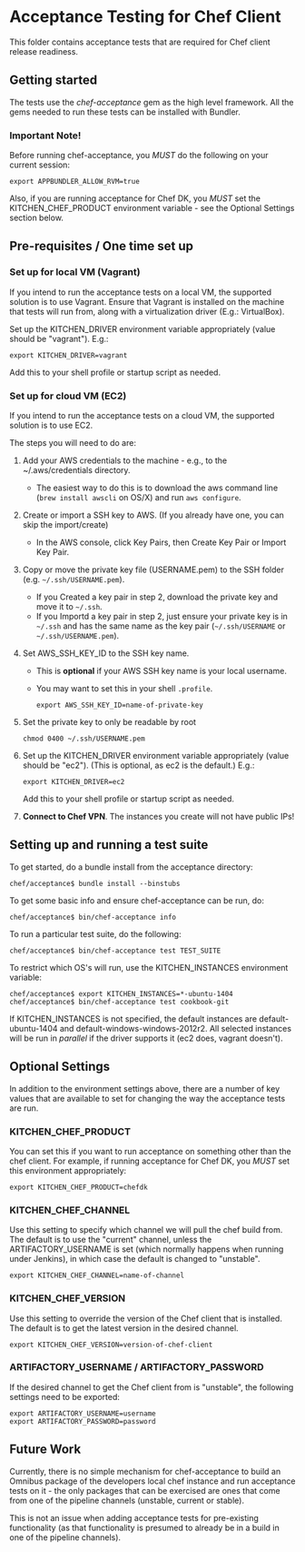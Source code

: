 # Acceptance Testing for Chef Client
This folder contains acceptance tests that are required for Chef client
release readiness.

## Getting started
The tests use the _chef-acceptance_ gem as the high level framework.
All the gems needed to run these tests can be installed with Bundler.

### Important Note!
Before running chef-acceptance, you *MUST* do the following on your current session:

```
export APPBUNDLER_ALLOW_RVM=true
```

Also, if you are running acceptance for Chef DK, you *MUST* set the
KITCHEN_CHEF_PRODUCT environment variable - see the Optional Settings
section below. 

## Pre-requisites / One time set up

### Set up for local VM (Vagrant)

If you intend to run the acceptance tests on a local VM, the supported solution is to use Vagrant.
Ensure that Vagrant is installed on the machine that tests will run from, along with a
virtualization driver (E.g.: VirtualBox).

Set up the KITCHEN_DRIVER environment variable appropriately (value should be "vagrant").  E.g.:
```
export KITCHEN_DRIVER=vagrant
```
Add this to your shell profile or startup script as needed.

### Set up for cloud VM (EC2)

If you intend to run the acceptance tests on a cloud VM, the supported solution is to use EC2.

The steps you will need to do are:

1. Add your AWS credentials to the machine - e.g., to the ~/.aws/credentials directory.
   - The easiest way to do this is to download the aws command line (`brew install awscli` on OS/X) and run `aws configure`.
2. Create or import a SSH key to AWS. (If you already have one, you can skip the import/create)
   - In the AWS console, click Key Pairs, then Create Key Pair or Import Key Pair.
3. Copy or move the private key file (USERNAME.pem) to the SSH folder (e.g. `~/.ssh/USERNAME.pem`).
   - If you Created a key pair in step 2, download the private key and move it to `~/.ssh`.
   - If you Importd a key pair in step 2, just ensure your private key is in `~/.ssh` and has the same name as the key pair (`~/.ssh/USERNAME` or `~/.ssh/USERNAME.pem`).
4. Set AWS_SSH_KEY_ID to the SSH key name.
   - This is **optional** if your AWS SSH key name is your local username.
   - You may want to set this in your shell `.profile`.

     ```shell
     export AWS_SSH_KEY_ID=name-of-private-key
     ```
5. Set the private key to only be readable by root

   ```shell
   chmod 0400 ~/.ssh/USERNAME.pem
   ```
6. Set up the KITCHEN_DRIVER environment variable appropriately (value should be "ec2"). (This is optional, as ec2 is the default.) E.g.:

   ```shell
   export KITCHEN_DRIVER=ec2
   ```
   Add this to your shell profile or startup script as needed.
7. **Connect to Chef VPN**. The instances you create will not have public IPs!

## Setting up and running a test suite
To get started, do a bundle install from the acceptance directory:
```shell
chef/acceptance$ bundle install --binstubs
```

To get some basic info and ensure chef-acceptance can be run, do:
```shell
chef/acceptance$ bin/chef-acceptance info
```

To run a particular test suite, do the following:
```shell
chef/acceptance$ bin/chef-acceptance test TEST_SUITE
```

To restrict which OS's will run, use the KITCHEN_INSTANCES environment variable:

```shell
chef/acceptance$ export KITCHEN_INSTANCES=*-ubuntu-1404
chef/acceptance$ bin/chef-acceptance test cookbook-git
```

If KITCHEN_INSTANCES is not specified, the default instances are default-ubuntu-1404 and default-windows-windows-2012r2. All selected instances will be run in *parallel* if the driver supports it (ec2 does, vagrant doesn't).

## Optional Settings

In addition to the environment settings above, there are a number of
key values that are available to set for changing the way the acceptance
tests are run.

### KITCHEN_CHEF_PRODUCT

You can set this if you want to run acceptance on something other than the
chef client. For example, if running acceptance for Chef DK, you *MUST*
set this environment appropriately:

```shell
export KITCHEN_CHEF_PRODUCT=chefdk
```

### KITCHEN_CHEF_CHANNEL

Use this setting to specify which channel we will pull the chef build from.
The default is to use the "current" channel, unless the ARTIFACTORY_USERNAME is set
(which normally happens when running under Jenkins), in which case the default is
changed to "unstable".

```shell
export KITCHEN_CHEF_CHANNEL=name-of-channel
```


### KITCHEN_CHEF_VERSION

Use this setting to override the version of the Chef client that is installed. The default is to get the latest version in the desired channel.

```shell
export KITCHEN_CHEF_VERSION=version-of-chef-client
```

### ARTIFACTORY_USERNAME / ARTIFACTORY_PASSWORD

If the desired channel to get the Chef client from is "unstable", the following settings need to be exported:

```shell
export ARTIFACTORY_USERNAME=username
export ARTIFACTORY_PASSWORD=password
```

## Future Work

Currently, there is no simple mechanism for chef-acceptance
to build an Omnibus package of the developers local chef
instance and run acceptance tests on it - the only packages
that can be exercised are ones that come from one of the
pipeline channels (unstable, current or stable).

This is not an issue when adding acceptance tests for pre-existing functionality (as that functionality is presumed
to already be in a build in one of the pipeline channels).
